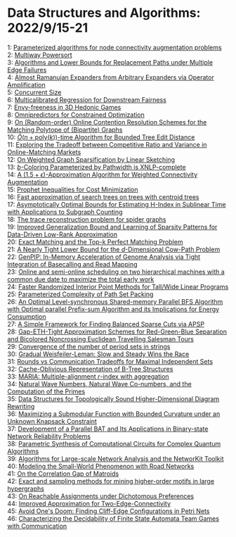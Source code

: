 # Data Structures and Algorithms: 2022/9/15-21  
1: [Parameterized algorithms for node connectivity augmentation problems](https://doi.org/10.48550/arXiv.2209.06695)  
2: [Multiway Powersort](https://doi.org/10.48550/arXiv.2209.06909)  
3: [Algorithms and Lower Bounds for Replacement Paths under Multiple Edge  Failures](https://doi.org/10.48550/arXiv.2209.07016)  
4: [Almost Ramanujan Expanders from Arbitrary Expanders via Operator  Amplification](https://doi.org/10.48550/arXiv.2209.07024)  
5: [Concurrent Size](https://doi.org/10.48550/arXiv.2209.07100)  
6: [Multicalibrated Regression for Downstream Fairness](https://doi.org/10.48550/arXiv.2209.07312)  
7: [Envy-freeness in 3D Hedonic Games](https://doi.org/10.48550/arXiv.2209.07440)  
8: [Omnipredictors for Constrained Optimization](https://doi.org/10.48550/arXiv.2209.07463)  
9: [On (Random-order) Online Contention Resolution Schemes for the Matching  Polytope of (Bipartite) Graphs](https://doi.org/10.48550/arXiv.2209.07520)  
10: [$\tilde{O}(n+\mathrm{poly}(k))$-time Algorithm for Bounded Tree Edit  Distance](https://doi.org/10.48550/arXiv.2209.07524)  
11: [Exploring the Tradeoff between Competitive Ratio and Variance in  Online-Matching Markets](https://doi.org/10.48550/arXiv.2209.07580)  
12: [On Weighted Graph Sparsification by Linear Sketching](https://doi.org/10.48550/arXiv.2209.07729)  
13: [$b$-Coloring Parameterized by Pathwidth is XNLP-complete](https://doi.org/10.48550/arXiv.2209.07772)  
14: [A $(1.5+\epsilon)$-Approximation Algorithm for Weighted Connectivity  Augmentation](https://doi.org/10.48550/arXiv.2209.07860)  
15: [Prophet Inequalities for Cost Minimization](https://doi.org/10.48550/arXiv.2209.07988)  
16: [Fast approximation of search trees on trees with centroid trees](https://doi.org/10.48550/arXiv.2209.08024)  
17: [Asymptotically Optimal Bounds for Estimating H-Index in Sublinear Time  with Applications to Subgraph Counting](https://doi.org/10.48550/arXiv.2209.08114)  
18: [The trace reconstruction problem for spider graphs](https://doi.org/10.48550/arXiv.2209.08166)  
19: [Improved Generalization Bound and Learning of Sparsity Patterns for  Data-Driven Low-Rank Approximation](https://doi.org/10.48550/arXiv.2209.08281)  
20: [Exact Matching and the Top-k Perfect Matching Problem](https://doi.org/10.48550/arXiv.2209.09661)  
21: [A Nearly Tight Lower Bound for the $d$-Dimensional Cow-Path Problem](https://doi.org/10.48550/arXiv.2209.08427)  
22: [GenPIP: In-Memory Acceleration of Genome Analysis via Tight Integration  of Basecalling and Read Mapping](https://doi.org/10.48550/arXiv.2209.08600)  
23: [Online and semi-online scheduling on two hierarchical machines with a  common due date to maximize the total early work](https://doi.org/10.48550/arXiv.2209.08704)  
24: [Faster Randomized Interior Point Methods for Tall/Wide Linear Programs](https://doi.org/10.48550/arXiv.2209.08722)  
25: [Parameterized Complexity of Path Set Packing](https://doi.org/10.48550/arXiv.2209.08757)  
26: [An Optimal Level-synchronous Shared-memory Parallel BFS Algorithm with  Optimal parallel Prefix-sum Algorithm and its Implications for Energy  Consumption](https://doi.org/10.48550/arXiv.2209.08764)  
27: [A Simple Framework for Finding Balanced Sparse Cuts via APSP](https://doi.org/10.48550/arXiv.2209.08845)  
28: [Gap-ETH-Tight Approximation Schemes for Red-Green-Blue Separation and  Bicolored Noncrossing Euclidean Travelling Salesman Tours](https://doi.org/10.48550/arXiv.2209.08904)  
29: [Convergence of the number of period sets in strings](https://doi.org/10.48550/arXiv.2209.08926)  
30: [Gradual Weisfeiler-Leman: Slow and Steady Wins the Race](https://doi.org/10.48550/arXiv.2209.09048)  
31: [Rounds vs Communication Tradeoffs for Maximal Independent Sets](https://doi.org/10.48550/arXiv.2209.09049)  
32: [Cache-Oblivious Representation of B-Tree Structures](https://doi.org/10.48550/arXiv.2209.09166)  
33: [MARIA: Multiple-alignment $r$-index with aggregation](https://doi.org/10.48550/arXiv.2209.09218)  
34: [Natural Wave Numbers, Natural Wave Co-numbers, and the Computation of  the Primes](https://doi.org/10.48550/arXiv.2209.09313)  
35: [Data Structures for Topologically Sound Higher-Dimensional Diagram  Rewriting](https://doi.org/10.48550/arXiv.2209.09509)  
36: [Maximizing a Submodular Function with Bounded Curvature under an Unknown  Knapsack Constraint](https://doi.org/10.48550/arXiv.2209.09668)  
37: [Development of a Parallel BAT and Its Applications in Binary-state  Network Reliability Problems](https://doi.org/10.48550/arXiv.2209.09711)  
38: [Parametric Synthesis of Computational Circuits for Complex Quantum  Algorithms](https://doi.org/10.48550/arXiv.2209.09903)  
39: [Algorithms for Large-scale Network Analysis and the NetworKit Toolkit](https://doi.org/10.48550/arXiv.2209.13355)  
40: [Modeling the Small-World Phenomenon with Road Networks](https://doi.org/10.48550/arXiv.2209.09888)  
41: [On the Correlation Gap of Matroids](https://doi.org/10.48550/arXiv.2209.09896)  
42: [Exact and sampling methods for mining higher-order motifs in large  hypergraphs](https://doi.org/10.48550/arXiv.2209.10241)  
43: [On Reachable Assignments under Dichotomous Preferences](https://doi.org/10.48550/arXiv.2209.10262)  
44: [Improved Approximation for Two-Edge-Connectivity](https://doi.org/10.48550/arXiv.2209.10265)  
45: [Avoid One's Doom: Finding Cliff-Edge Configurations in Petri Nets](https://doi.org/10.48550/arXiv.2209.10323)  
46: [Characterizing the Decidability of Finite State Automata Team Games with  Communication](https://doi.org/10.48550/arXiv.2209.10324)  